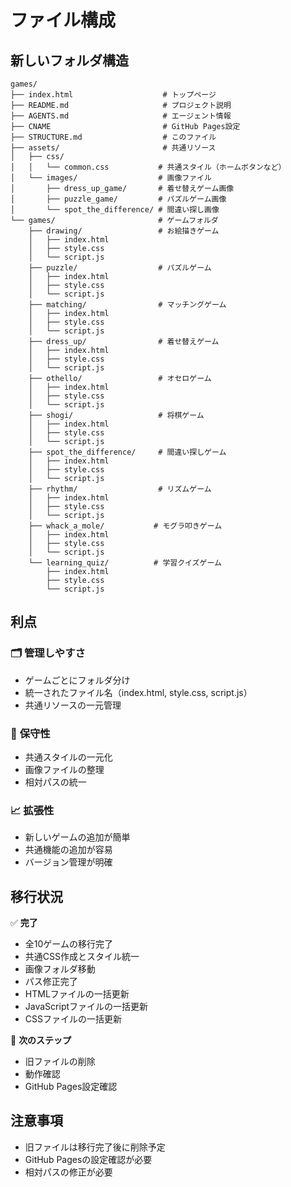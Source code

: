 # ファイル構成

## 新しいフォルダ構造

```
games/
├── index.html                    # トップページ
├── README.md                     # プロジェクト説明
├── AGENTS.md                     # エージェント情報
├── CNAME                         # GitHub Pages設定
├── STRUCTURE.md                  # このファイル
├── assets/                       # 共通リソース
│   ├── css/
│   │   └── common.css           # 共通スタイル（ホームボタンなど）
│   └── images/                  # 画像ファイル
│       ├── dress_up_game/       # 着せ替えゲーム画像
│       ├── puzzle_game/         # パズルゲーム画像
│       └── spot_the_difference/ # 間違い探し画像
└── games/                       # ゲームフォルダ
    ├── drawing/                 # お絵描きゲーム
    │   ├── index.html
    │   ├── style.css
    │   └── script.js
    ├── puzzle/                  # パズルゲーム
    │   ├── index.html
    │   ├── style.css
    │   └── script.js
    ├── matching/                # マッチングゲーム
    │   ├── index.html
    │   ├── style.css
    │   └── script.js
    ├── dress_up/                # 着せ替えゲーム
    │   ├── index.html
    │   ├── style.css
    │   └── script.js
    ├── othello/                 # オセロゲーム
    │   ├── index.html
    │   ├── style.css
    │   └── script.js
    ├── shogi/                   # 将棋ゲーム
    │   ├── index.html
    │   ├── style.css
    │   └── script.js
    ├── spot_the_difference/     # 間違い探しゲーム
    │   ├── index.html
    │   ├── style.css
    │   └── script.js
    ├── rhythm/                  # リズムゲーム
    │   ├── index.html
    │   ├── style.css
    │   └── script.js
    ├── whack_a_mole/           # モグラ叩きゲーム
    │   ├── index.html
    │   ├── style.css
    │   └── script.js
    └── learning_quiz/          # 学習クイズゲーム
        ├── index.html
        ├── style.css
        └── script.js
```

## 利点

### 🗂️ **管理しやすさ**
- ゲームごとにフォルダ分け
- 統一されたファイル名（index.html, style.css, script.js）
- 共通リソースの一元管理

### 🔧 **保守性**
- 共通スタイルの一元化
- 画像ファイルの整理
- 相対パスの統一

### 📈 **拡張性**
- 新しいゲームの追加が簡単
- 共通機能の追加が容易
- バージョン管理が明確

## 移行状況

✅ **完了**
- 全10ゲームの移行完了
- 共通CSS作成とスタイル統一
- 画像フォルダ移動
- パス修正完了
- HTMLファイルの一括更新
- JavaScriptファイルの一括更新
- CSSファイルの一括更新

🔄 **次のステップ**
- 旧ファイルの削除
- 動作確認
- GitHub Pages設定確認

## 注意事項

- 旧ファイルは移行完了後に削除予定
- GitHub Pagesの設定確認が必要
- 相対パスの修正が必要